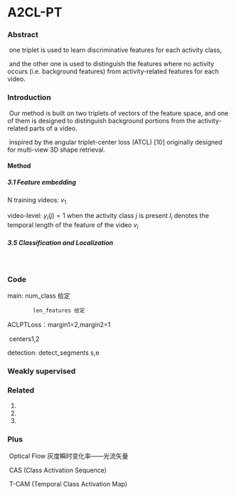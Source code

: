 # 					A2CL-PT

### Abstract

​	one triplet is used to learn discriminative features for each activity class, 

​	and the other one is used to distinguish the features where no activity occurs (i.e. background features) from activity-related features for each video.

### Introduction

​	Our method is built on two triplets of vectors of the feature space, and one of them is designed to distinguish background portions from the activity-related parts of a video.

​	 inspired by the angular triplet-center loss (ATCL) [10] originally designed for multi-view 3D shape retrieval.



#### Method

##### 3.1 Feature embedding

N training videos:  ${v_1}$

video-level: $y_i(j) = 1$ when the activity class $j$ is present 
$l_i$ denotes the temporal length of the feature of the video  $v_i$



##### 3.5 Classification and Localization

​	





### Code 

main: num_class 给定

 			len_features 给定

ACLPTLoss：margin1=2,margin2=1 

​							centers1,2

detection: detect_segments s,e 



### Weakly supervised



### Related

1.

17.

21.



### Plus

​	Optical Flow 灰度瞬时变化率——光流矢量

​	CAS (Class Activation Sequence)

​	T-CAM (Temporal Class Activation Map)